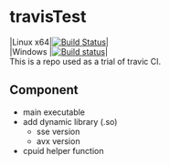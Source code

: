 # travisTest
|Linux x64|[![Build Status](https://travis-ci.org/Yienschwen/CITest.svg?branch=master)](https://travis-ci.org/Yienschwen/CITest)|  
|Windows  |[![Build status](https://ci.appveyor.com/api/projects/status/3uf7hfcda265ccas?svg=true)](https://ci.appveyor.com/project/Yienschwen/citest)|  
This is a repo used as a trial of travic CI.

## Component

* main executable
* add dynamic library (.so)
	* sse version
	* avx version
* cpuid helper function
